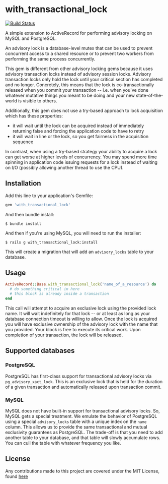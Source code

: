 # with_transactional_lock

[![Build Status](https://travis-ci.com/Betterment/with_transactional_lock.svg?token=6b6DErRMUHX47kEoBZ3t&branch=master)](https://travis-ci.com/Betterment/with_transactional_lock)

A simple extension to ActiveRecord for performing advisory locking on
MySQL and PostgreSQL.

An advisory lock is a database-level mutex that can be used to prevent
concurrent access to a shared resource or to prevent two workers from
performing the same process concurrently.

This gem is different from other advisory locking gems because it
uses advisory transaction locks instead of advisory session locks. 
Advisory transaction locks only hold the lock until your critical 
section has completed and no longer. Concretely, this means that the 
lock is co-transactionally released when you commit your transaction 
-- i.e. when you've done whatever mutative things you meant to be 
doing and your new state-of-the-world is visible to others.

Additionally, this gem does not use a try-based approach to lock
acquisition which has these properties:

* it will wait until the lock can be acquired instead of immediately
  returning false and forcing the application code to have to retry
* it will wait in line or the lock, so you get fairness in the
  acquisition sequence

In contrast, when using a try-based strategy your ability to acquire 
a lock can get worse at higher levels of concurrency. You may spend 
more time spinning in application code issuing requests for a lock
instead of waiting on I/O (possibly allowing another thread to use the
CPU).

## Installation

Add this line to your application's Gemfile:

``` ruby
gem 'with_transactional_lock'
```

And then bundle install:

```
$ bundle install
```

And then if you're using MySQL, you will need to run the installer:

```
$ rails g with_transactional_lock:install
```

This will create a migration that will add an `advisory_locks` table to 
your database.

## Usage

```ruby
ActiveRecord::Base.with_transactional_lock('name_of_a_resource') do
  # do something critical in here
  # this block is already inside a transaction
end
```

This call will attempt to acquire an exclusive lock using the provided 
lock name. It will wait indefinitely for that lock -- or at least as
long as your database connection timeout is willing to allow. Once the
lock is acquired you will have exclusive ownership of the advisory lock
with the name that you provided. Your block is free to execute its
critical work. Upon completion of your transaction, the lock will be 
released.

## Supported databases

### PostgreSQL

PostgreSQL has first-class support for transactional advisory locks via
`pg_advisory_xact_lock`. This is an exclusive lock that is held for the
duration of a given transaction and automatically released upon
transaction commit.

### MySQL

MySQL does not have built-in support for transactional advisory locks.
So, MySQL gets a special treatment. We emulate the behavior of PostgreSQL
using a special `advisory_locks` table with a unique index on the `name`
column. This allows us to provide the same transactional and mutual
exclusivity guarantees as PostgreSQL. The trade-off is that you need to
add another table to your database, and that table will slowly
accumulate rows. You can cull the table with whatever frequency you
like.

## License

Any contributions made to this project are covered under the MIT License, found [here](LICENSE)
